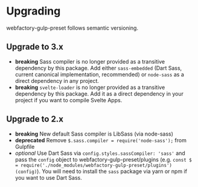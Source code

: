 # Upgrading

webfactory-gulp-preset follows semantic versioning.

## Upgrade to 3.x

- **breaking** Sass compiler is no longer provided as a transitive dependency by this package. Add either `sass-embedded` 
(Dart Sass, current canonical implementation, recommended) or `node-sass` as a direct dependency in any project.
- **breaking** `svelte-loader` is no longer provided as a transitive dependency by this package. Add it as a direct dependency in your project if you want to compile Svelte Apps.

## Upgrade to 2.x

- **breaking** New default Sass compiler is LibSass (via node-sass)
- **deprecated** Remove `$.sass.compiler = require('node-sass');` from Gulpfile
- _optional_ Use Dart Sass via `config.styles.sassCompiler: 'sass'` and pass the `config` object to webfactory-gulp-preset/plugins (e.g. `const $ = require('./node_modules/webfactory-gulp-preset/plugins')(config)`). You will need to install the `sass` package via yarn or npm if you want to use Dart Sass.
